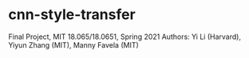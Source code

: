 # cnn-style-transfer
Final Project, MIT 18.065/18.0651, Spring 2021 
Authors: Yi Li (Harvard), Yiyun Zhang (MIT), Manny Favela (MIT)
